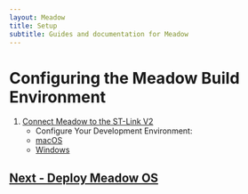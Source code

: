 ```yaml
---
layout: Meadow
title: Setup
subtitle: Guides and documentation for Meadow
---
```


# Configuring the Meadow Build Environment

1. [Connect Meadow to the ST-Link V2](stlink/)
    * Configure Your Development Environment:
    * [macOS](macos/)
    * [Windows](Windows/)

## [Next - Deploy Meadow OS](/Meadow/Getting_Started/Deploying_Meadow%2EOS/)